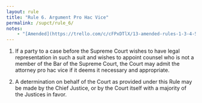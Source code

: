 ```yaml
---
layout: rule
title: "Rule 6. Argument Pro Hac Vice"
permalink: /supct/rule_6/
notes:
    - "[Amended](https://trello.com/c/cFPxDTlX/13-amended-rules-1-3-4-5-6-7-15-25-26-27-29-32-33-34-35-38-39-43) on June 13th, 2025, to take effect on June 28th, 2025."
---
```


1. If a party to a case before the Supreme Court wishes to have legal representation in such a suit and wishes to appoint counsel who is not a member of the Bar of the Supreme Court, the Court may admit the attorney pro hac vice if it deems it necessary and appropriate.


2. A determination on behalf of the Court as provided under this Rule may be made by the Chief Justice, or by the Court itself with a majority of the Justices in favor.